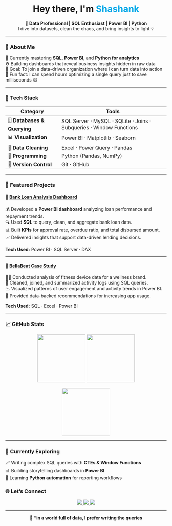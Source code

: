 <h1 align="center"> Hey there, I'm <span style="color:#00A8E8">Shashank</span></h1>

<p align="center">
  🧮 <b>Data Professional | SQL Enthusiast | Power BI | Python </b><br>
  I dive into datasets, clean the chaos, and bring insights to light 💡
</p>

---

### 🧭 About Me  
🧠 Currently mastering **SQL**, **Power BI**, and **Python for analytics**  
⚙️ Building dashboards that reveal business insights hidden in raw data  
🎯 Goal: To join a data-driven organization where I can turn data into action  
💬 Fun fact: I can spend hours optimizing a single query just to save milliseconds 😄  

---

### 🧰 Tech Stack  

| Category | Tools |
|-----------|--------|
| 🗄️ **Databases & Querying** | SQL Server · MySQL · SQLite · Joins · Subqueries · Window Functions |
| 📊 **Visualization** | Power BI · Matplotlib · Seaborn |
| 🧹 **Data Cleaning** | Excel · Power Query · Pandas |
| 🧮 **Programming** | Python (Pandas, NumPy) |
| 🧭 **Version Control** | Git · GitHub |

---

### 🚀 Featured Projects  

#### 🏦 [Bank Loan Analysis Dashboard](https://github.com/shashankrawt-wq/Bank-Loan-analysis--Case-Study-Sql-Python-Power-BI)
💰 Developed a **Power BI dashboard** analyzing loan performance and repayment trends.  
🔍 Used **SQL** to query, clean, and aggregate bank loan data.  
📊 Built **KPIs** for approval rate, overdue ratio, and total disbursed amount.  
📈 Delivered insights that support data-driven lending decisions.  

**Tech Used:** Power BI · SQL Server · DAX  

---

#### 💖 [BellaBeat Case Study](https://github.com/shashankrawt-wq/BellaBeat_case_Study_analysis)
🏃‍♀️ Conducted analysis of fitness device data for a wellness brand.  
🧩 Cleaned, joined, and summarized activity logs using SQL queries.  
📉 Visualized patterns of user engagement and activity trends in Power BI.  
💬 Provided data-backed recommendations for increasing app usage.  

**Tech Used:** SQL · Excel · Power BI  

---

### 📈 GitHub Stats  

<p align="center">
  <img src="https://github-readme-stats.vercel.app/api?username=shashankrawt-wq&show_icons=true&theme=tokyonight" height="150"/>
  <img src="https://github-readme-stats.vercel.app/api/top-langs/?username=shashankrawt-wq&layout=compact&theme=tokyonight" height="150"/>
</p>

<p align="center">
<img src="https://github-readme-streak-stats-eight.vercel.app?user=shashankrawt-wq&theme=tokyonight" height="150"/>

</p>

---

### 🧩 Currently Exploring  
🪄 Writing complex SQL queries with **CTEs & Window Functions**  
📊 Building storytelling dashboards in **Power BI**  
📘 Learning **Python automation** for reporting workflows  



### 🌐 Let’s Connect  

<p align="center">
  <a href="https://linkedin.com/in/shashank-rawat-17033a272/">
    <img src="https://img.shields.io/badge/LinkedIn-0A66C2?style=for-the-badge&logo=linkedin&logoColor=white"/>
  </a>
  <a href="mailto:shashankrawt@gmail.com">
    <img src="https://img.shields.io/badge/Gmail-EA4335?style=for-the-badge&logo=gmail&logoColor=white"/>
  </a>
  <a href="https://github.com/shashankrawt-wq">
    <img src="https://img.shields.io/badge/GitHub-181717?style=for-the-badge&logo=github&logoColor=white"/>
  </a>
</p>

---

<p align="center">
  🧩 <b>“In a world full of data, I prefer writing the queries
